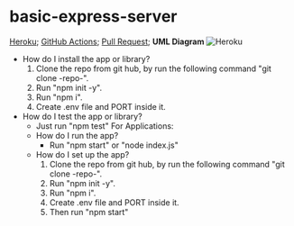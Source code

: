 # basic-express-server

[Heroku](https://samer-basic-express-server.herokuapp.com/);
[GitHub Actions](https://github.com/Samer-Alnajjar/basic-express-server/actions);
[Pull Request](https://github.com/Samer-Alnajjar/basic-express-server/pull/2);
**UML Diagram**
![Heroku](UMLDiagram.png)
- How do I install the app or library?
  1. Clone the repo from git hub, by run the following command "git clone -repo-".
  2. Run "npm init -y".
  3. Run "npm i".
  4. Create .env file and PORT inside it.
- How do I test the app or library?
  - Just run "npm test"
For Applications:
  - How do I run the app?
    - Run "npm start" or "node index.js"
  - How do I set up the app?
    1. Clone the repo from git hub, by run the following command "git clone -repo-".
    2. Run "npm init -y".
    3. Run "npm i".
    4. Create .env file and PORT inside it.
    5. Then run "npm start"
